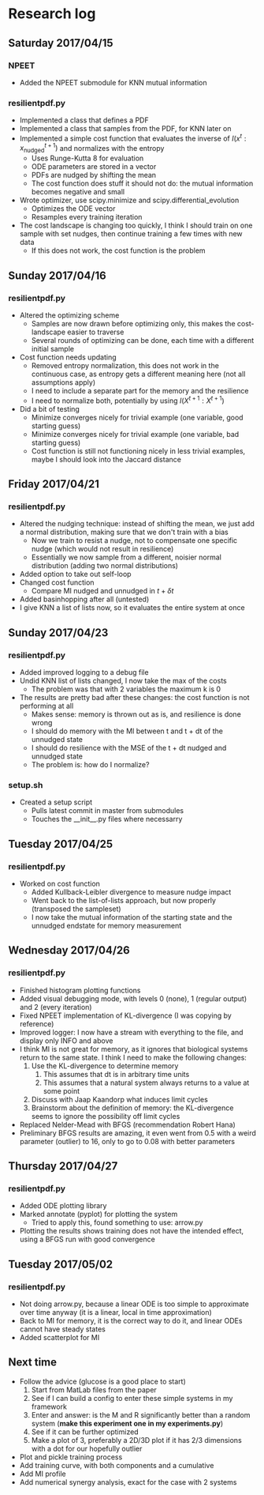 # Research log

## Saturday 2017/04/15

### NPEET

* Added the NPEET submodule for KNN mutual information

### resilientpdf.py

* Implemented a class that defines a PDF
* Implemented a class that samples from the PDF, for KNN later on
* Implemented a simple cost function that evaluates the inverse of $I(x^{t}:x^{t+1}_\mathrm{nudged})$ and normalizes with the entropy
    * Uses Runge-Kutta 8 for evaluation
    * ODE parameters are stored in a vector
    * PDFs are nudged by shifting the mean
    * The cost function does stuff it should not do: the mutual information becomes negative and small
* Wrote optimizer, use scipy.minimize and scipy.differential_evolution
    * Optimizes the ODE vector
    * Resamples every training iteration
* The cost landscape is changing too quickly, I think I should train on one sample with set nudges, then continue training a few times with new data
    * If this does not work, the cost function is the problem

## Sunday 2017/04/16

### resilientpdf.py

* Altered the optimizing scheme
    * Samples are now drawn before optimizing only, this makes the cost-landscape easier to traverse
    * Several rounds of optimizing can be done, each time with a different initial sample
* Cost function needs updating
    * Removed entropy normalization, this does not work in the continuous case, as entropy gets a different meaning here (not all assumptions apply)
    * I need to include a separate part for the memory and the resilience
    * I need to normalize both, potentially by using $I(X^{t+1}:X^{t+1})$
* Did a bit of testing
    * Minimize converges nicely for trivial example (one variable, good starting guess)
    * Minimize converges nicely for trivial example (one variable, bad starting guess)
    * Cost function is still not functioning nicely in less trivial examples, maybe I should look into the Jaccard distance

## Friday 2017/04/21

### resilientpdf.py

* Altered the nudging technique: instead of shifting the mean, we just add a normal distribution, making sure that we don't train with a bias
    * Now we train to resist a nudge, not to compensate one specific nudge (which would not result in resilience)
    * Essentially we now sample from a different, noisier normal distribution (adding two normal distributions)
* Added option to take out self-loop
* Changed cost function
    * Compare MI nudged and unnudged in $t + \delta t$
* Added basinhopping after all (untested)
* I give KNN a list of lists now, so it evaluates the entire system at once

## Sunday 2017/04/23

### resilientpdf.py

* Added improved logging to a debug file
* Undid KNN list of lists changed, I now take the max of the costs
    * The problem was that with 2 variables the maximum k is 0
* The results are pretty bad after these changes: the cost function is not performing at all
    * Makes sense: memory is thrown out as is, and resilience is done wrong
    * I should do memory with the MI between t and t + dt of the unnudged state
    * I should do resilience with the MSE of the t + dt nudged and unnudged state
    * The problem is: how do I normalize?

### setup.sh

* Created a setup script
    * Pulls latest commit in master from submodules
    * Touches the \_\_init\_\_.py files where necessarry

## Tuesday 2017/04/25

### resilientpdf.py

* Worked on cost function
    * Added Kullback-Leibler divergence to measure nudge impact
    * Went back to the list-of-lists approach, but now properly (transposed the sampleset)
    * I now take the mutual information of the starting state and the unnudged endstate for memory measurement

## Wednesday 2017/04/26

### resilientpdf.py

* Finished histogram plotting functions
* Added visual debugging mode, with levels 0 (none), 1 (regular output) and 2 (every iteration)
* Fixed NPEET implementation of KL-divergence (I was copying by reference)
* Improved logger: I now have a stream with everything to the file, and display only INFO and above
* I think MI is not great for memory, as it ignores that biological systems return to the same state. I think I need to make the following changes:
    1. Use the KL-divergence to determine memory
        1. This assumes that dt is in arbitrary time units
        2. This assumes that a natural system always returns to a value at some point
    2. Discuss with Jaap Kaandorp what induces limit cycles
    3. Brainstorm about the definition of memory: the KL-divergence seems to ignore the possibility off limit cycles
* Replaced Nelder-Mead with BFGS (recommendation Robert Hana)
* Preliminary BFGS results are amazing, it even went from 0.5 with a weird parameter (outlier) to 16, only to go to 0.08 with better parameters

## Thursday 2017/04/27

### resilientpdf.py

* Added ODE plotting library
* Marked annotate (pyplot) for plotting the system
    * Tried to apply this, found something to use: arrow.py
* Plotting the results shows training does not have the intended effect, using a BFGS run with good convergence

## Tuesday 2017/05/02

### resilientpdf.py

* Not doing arrow.py, because a linear ODE is too simple to approximate over time anyway (it is a linear, local in time approximation)
* Back to MI for memory, it is the correct way to do it, and linear ODEs cannot have steady states
* Added scatterplot for MI

## Next time

* Follow the advice (glucose is a good place to start)
    1. Start from MatLab files from the paper
    2. See if I can build a config to enter these simple systems in my framework
    3. Enter and answer: is the M and R significantly better than a random system (**make this experiment one in my experiments.py**)
    4. See if it can be further optimized
    5. Make a plot of 3, preferably a 2D/3D plot if it has 2/3 dimensions with a dot for our hopefully outlier
* Plot and pickle training process
* Add training curve, with both components and a cumulative
* Add MI profile
* Add numerical synergy analysis, exact for the case with 2 systems